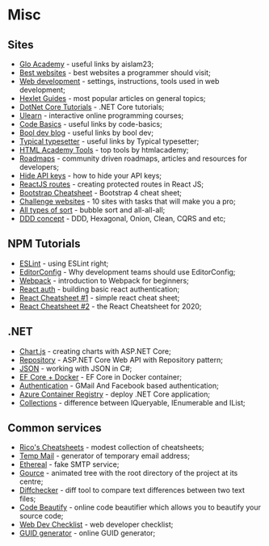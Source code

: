 # Misc

## Sites

- [Glo Academy](https://aislam23.github.io/links/) - useful links by aislam23;
- [Best websites](https://github.com/sdmg15/Best-websites-a-programmer-should-visit) - best websites a programmer should visit;
- [Web development](https://github.com/nicothin/web-development) - settings, instructions, tools used in web development;
- [Hexlet Guides](https://guides.hexlet.io/) - most popular articles on general topics;
- [DotNet Core Tutorials](https://dotnetcoretutorials.com/) - .NET Core tutorials;
- [Ulearn](https://ulearn.me/) - interactive online programming courses;
- [Code Basics](https://ru.code-basics.com/) - useful links by code-basics;
- [Bool dev blog](https://bool.dev/blog) - useful links by bool dev;
- [Typical typesetter](http://tpverstak.ru/) - useful links by Typical typesetter;
- [HTML Academy Tools](https://htmlacademy.ru/blog/boost/tools) - top tools by htmlacademy;
- [Roadmaps](https://roadmap.sh/) - community driven roadmaps, articles and resources for developers;
- [Hide API keys](https://medium.com/better-programming/how-to-hide-your-api-keys-c2b952bc07e6) - how to hide your API keys;
- [ReactJS routes](https://medium.com/@subalerts/creating-protected-routes-in-react-js-89e95974a822) - creating protected routes in React JS;
- [Bootstrap Cheatsheet](https://hackerthemes.com/bootstrap-cheatsheet/) - Bootstrap 4 cheat sheet;
- [Challenge websites](https://proglib.io/p/challenge-websites/) - 10 sites with tasks that will make you a pro;
- [All types of sort](https://habr.com/ru/post/204600/) - bubble sort and all-all-all;
- [DDD concept](https://herbertograca.com/2017/11/16/explicit-architecture-01-ddd-hexagonal-onion-clean-cqrs-how-i-put-it-all-together/) - DDD, Hexagonal, Onion, Clean, CQRS and etc;

## NPM Tutorials

- [ESLint](https://medium.com/better-programming/using-eslint-right-4d18ef1e0d0b) - using ESLint right;
- [EditorConfig](https://medium.com/@edvinsantonovs/why-development-teams-should-use-editorconfig-f58011b1cc56) - Why development teams should use EditorConfig;
- [Webpack](https://www.freecodecamp.org/news/a-beginners-introduction-to-webpack-2620415e46b3/) - introduction to Webpack for beginners;
- [React auth](https://medium.com/better-programming/building-basic-react-authentication-e20a574d5e71) - building basic react authentication;
- [React Cheatsheet #1](https://reactcheatsheet.com/) - simple react cheat sheet;
- [React Cheatsheet #2](https://www.freecodecamp.org/news/the-react-cheatsheet-for-2020/) - the React Cheatsheet for 2020;

## .NET

- [Chart.js](https://www.c-sharpcorner.com/article/creating-charts-with-asp-net-core/) - creating charts with ASP.NET Core;
- [Repository](https://code-maze.com/net-core-web-development-part4/) - ASP.NET Core Web API with Repository pattern;
- [JSON](https://www.c-sharpcorner.com/article/working-with-json-in-C-Sharp/) - working with JSON in C#;
- [EF Core + Docker](https://www.c-sharpcorner.com/article/entity-framework-core-with-sql-server-in-docker-container/) - EF Core in Docker container;
- [Authentication](https://www.c-sharpcorner.com/article/implement-gmail-and-facebook-based-authentication-in-asp-net-core-2-2/) - GMail And Facebook based authentication;
- [Azure Container Registry](https://www.c-sharpcorner.com/article/deploy-net-core-application-to-linux-containers-on-azure-web-app-using-azure-pi/) - deploy .NET Core application;
- [Collections](https://www.c-sharpcorner.com/article/difference-between-iqueryable-and-ienumerable-while-working-in-linq/) - difference between IQueryable, IEnumerable and IList;

## Common services

- [Rico's Cheatsheets](https://devhints.io/) - modest collection of cheatsheets;
- [Temp Mail](https://temp-mail.org/en/) - generator of temporary email address;
- [Ethereal](https://ethereal.email/) - fake SMTP service;
- [Gource](https://gource.io/) - animated tree with the root directory of the project at its centre;
- [Diffchecker](https://www.diffchecker.com/) - diff tool to compare text differences between two text files;
- [Code Beautify](https://codebeautify.org/) - online code beautifier which allows you to beautify your source code;
- [Web Dev Checklist](https://www.toptal.com/developers/webdevchecklist) - web developer checklist;
- [GUID generator](https://www.guidgenerator.com/) - online GUID generator;
